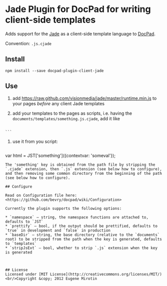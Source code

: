 # Jade Plugin for DocPad for writing client-side templates
Adds support for the [Jade](http://jade-lang.com/) as a client-side template language to [DocPad](https://github.com/bevry/docpad).

Convention:  `.js.cjade`


## Install

```
npm install --save docpad-plugin-client-jade
```

## Use

1. add <https://raw.github.com/visionmedia/jade/master/runtime.min.js> to your pages _before_ any client Jade templates
1. add your templates to the pages as scripts, i.e. having the `documents/templates/something.js.cjade`, add it like

    ```
 <script src="/templates/something.js"></script>
    ```

1. use it from you script:

   ```
 var html = JST['something']({contextvar: 'someval'});
   ```
   The 'something' key is obtained from the path file by stripping the `.cjade` extension, then `.js` extension (see below how to configure), and then removing some common directory from the beginning of the path (see below how to configure).

## Configure

Read on Configuration file here: <https://github.com/bevry/docpad/wiki/Configuration>

Currently the plugin supports the following options:

* `namespace` – string, the namespace functions are attached to, defaults to `JST`
* `prettify` – bool, if the output should be prettified, defaults to `true` in development and `false` in production
* `baseDir` — string, the base directory (relative to the `documents` root) to be stripped from the path when the key is generated, defaults to `templates`
* `stripJsExt` – bool, whether to strip `.js` extension when the key is generated



## License
Licensed under [MIT License](http://creativecommons.org/licenses/MIT/)
<br/>Copyright &copy; 2012 Eugene Mirotin